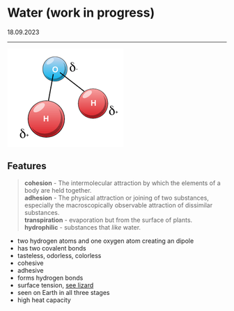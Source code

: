 # Water (work in progress)

18.09.2023

___
![Alt text](./resources/water-molecule.png)

## Features

> **cohesion** - The intermolecular attraction by which the elements of a body are held together.\
> **adhesion** - The physical attraction or joining of two substances, especially the macroscopically observable attraction of dissimilar substances.\
> **transpiration** - evaporation but from the surface of plants.\
> **hydrophilic** - substances that *like* water.


- two hydrogen atoms and one oxygen atom creating an dipole  
- has two covalent bonds
- tasteless, odorless, colorless
- cohesive
- adhesive
- forms hydrogen bonds
- surface tension, [see lizard](https://www.youtube.com/watch?v=CW0TijmAUqY)
- seen on Earth in all three stages
- high heat capacity
  
